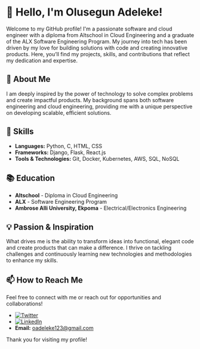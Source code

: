 # 👋 Hello, I'm Olusegun Adeleke!

Welcome to my GitHub profile! I'm a passionate software and cloud engineer with a diploma from Altschool in Cloud Engineering and a graduate of the ALX Software Engineering Program. My journey into tech has been driven by my love for building solutions with code and creating innovative products. Here, you’ll find my projects, skills, and contributions that reflect my dedication and expertise.

## 🌟 About Me

I am deeply inspired by the power of technology to solve complex problems and create impactful products. My background spans both software engineering and cloud engineering, providing me with a unique perspective on developing scalable, efficient solutions.

## 🔧 Skills

- **Languages:** Python, C, HTML, CSS
- **Frameworks:** Django, Flask, React.js
- **Tools & Technologies:** Git, Docker, Kubernetes, AWS, SQL, NoSQL

<!--
## 🚀 Projects

### [Project 1 Name](link-to-project)
*Role: [Your Role]*  
Description: Briefly describe what the project is about, the technologies used, and any significant accomplishments.

### [Project 2 Name](link-to-project)
*Role: [Your Role]*  
Description: Briefly describe what the project is about, the technologies used, and any significant accomplishments.

*(Add more projects as needed)* -->

## 📚 Education

- **Altschool** - Diploma in Cloud Engineering
- **ALX** - Software Engineering Program
- **Ambrose Alli University, Ekpoma** - Electrical/Electronics Engineering

## 💡 Passion & Inspiration

What drives me is the ability to transform ideas into functional, elegant code and create products that can make a difference. I thrive on tackling challenges and continuously learning new technologies and methodologies to enhance my skills.

## 📫 How to Reach Me

Feel free to connect with me or reach out for opportunities and collaborations!

- <a href="https://twitter.com/oxsegun" target="_blank"><img alt="Twitter" src="https://img.shields.io/badge/twitter-%231DA1F2.svg?&style=for-the-badge&logo=twitter&logoColor=white" /></a> <br />
- <a href="https://www.linkedin.com/in/thesegunadeleke" target="_blank"><img alt="LinkedIn" src="https://img.shields.io/badge/linkedin-%230077B5.svg?&style=for-the-badge&logo=linkedin&logoColor=white" /></a>
- **Email:** [oadeleke123@gmail.com](mailto:oadeleke123@gmail.com)

Thank you for visiting my profile!

